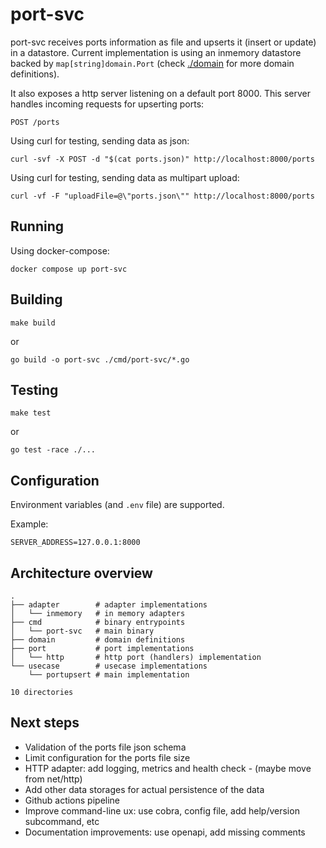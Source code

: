 # port-svc

port-svc receives ports information as file and upserts it (insert or update) in a datastore. Current implementation is using an inmemory datastore backed by `map[string]domain.Port` (check [./domain](domain) for more domain definitions).

It also exposes a http server listening on a default port 8000. This server handles incoming requests for upserting ports:

```
POST /ports
```

Using curl for testing, sending data as json:

```
curl -svf -X POST -d "$(cat ports.json)" http://localhost:8000/ports
```

Using curl for testing, sending data as multipart upload:

```
curl -vf -F "uploadFile=@\"ports.json\"" http://localhost:8000/ports
```

## Running

Using docker-compose:

```
docker compose up port-svc
```

## Building

`make build`

or

`go build -o port-svc ./cmd/port-svc/*.go`

## Testing

`make test`

or

`go test -race ./...`

## Configuration

Environment variables (and `.env` file) are supported.

Example:

```
SERVER_ADDRESS=127.0.0.1:8000
```

## Architecture overview

```
.
├── adapter        # adapter implementations
│   └── inmemory   # in memory adapters
├── cmd            # binary entrypoints
│   └── port-svc   # main binary
├── domain         # domain definitions
├── port           # port implementations
│   └── http       # http port (handlers) implementation
└── usecase        # usecase implementations
    └── portupsert # main implementation

10 directories
```

## Next steps

- Validation of the ports file json schema
- Limit configuration for the ports file size
- HTTP adapter: add logging, metrics and health check - (maybe move from net/http)
- Add other data storages for actual persistence of the data
- Github actions pipeline
- Improve command-line ux: use cobra, config file, add help/version subcommand, etc
- Documentation improvements: use openapi, add missing comments

